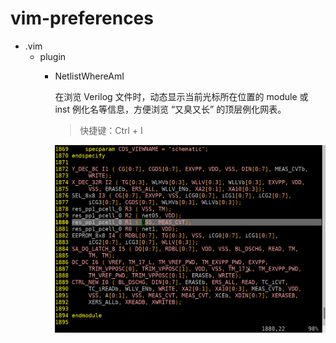 # vim-preferences

+ .vim
  + plugin
    + NetlistWhereAmI

      在浏览 Verilog 文件时，动态显示当前光标所在位置的 module 或 inst 例化名等信息，方便浏览 “又臭又长” 的顶层例化网表。
      > 快捷键：Ctrl + I

      <img src=img/NetlistWhereAmI.gif style="zoom:60%"></img>
